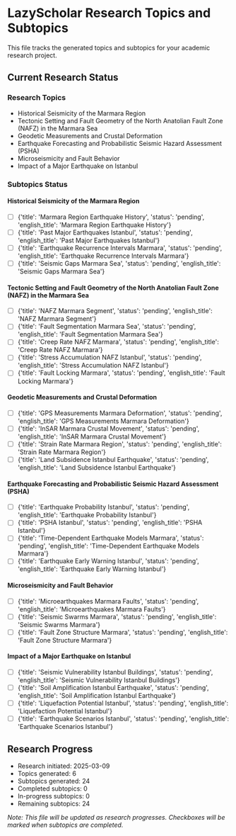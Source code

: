# LazyScholar Research Topics and Subtopics

This file tracks the generated topics and subtopics for your academic research project.

## Current Research Status

### Research Topics
- Historical Seismicity of the Marmara Region
- Tectonic Setting and Fault Geometry of the North Anatolian Fault Zone (NAFZ) in the Marmara Sea
- Geodetic Measurements and Crustal Deformation
- Earthquake Forecasting and Probabilistic Seismic Hazard Assessment (PSHA)
- Microseismicity and Fault Behavior
- Impact of a Major Earthquake on Istanbul

### Subtopics Status

#### Historical Seismicity of the Marmara Region
- [ ] {'title': 'Marmara Region Earthquake History', 'status': 'pending', 'english_title': 'Marmara Region Earthquake History'}
- [ ] {'title': 'Past Major Earthquakes Istanbul', 'status': 'pending', 'english_title': 'Past Major Earthquakes Istanbul'}
- [ ] {'title': 'Earthquake Recurrence Intervals Marmara', 'status': 'pending', 'english_title': 'Earthquake Recurrence Intervals Marmara'}
- [ ] {'title': 'Seismic Gaps Marmara Sea', 'status': 'pending', 'english_title': 'Seismic Gaps Marmara Sea'}

#### Tectonic Setting and Fault Geometry of the North Anatolian Fault Zone (NAFZ) in the Marmara Sea
- [ ] {'title': 'NAFZ Marmara Segment', 'status': 'pending', 'english_title': 'NAFZ Marmara Segment'}
- [ ] {'title': 'Fault Segmentation Marmara Sea', 'status': 'pending', 'english_title': 'Fault Segmentation Marmara Sea'}
- [ ] {'title': 'Creep Rate NAFZ Marmara', 'status': 'pending', 'english_title': 'Creep Rate NAFZ Marmara'}
- [ ] {'title': 'Stress Accumulation NAFZ Istanbul', 'status': 'pending', 'english_title': 'Stress Accumulation NAFZ Istanbul'}
- [ ] {'title': 'Fault Locking Marmara', 'status': 'pending', 'english_title': 'Fault Locking Marmara'}

#### Geodetic Measurements and Crustal Deformation
- [ ] {'title': 'GPS Measurements Marmara Deformation', 'status': 'pending', 'english_title': 'GPS Measurements Marmara Deformation'}
- [ ] {'title': 'InSAR Marmara Crustal Movement', 'status': 'pending', 'english_title': 'InSAR Marmara Crustal Movement'}
- [ ] {'title': 'Strain Rate Marmara Region', 'status': 'pending', 'english_title': 'Strain Rate Marmara Region'}
- [ ] {'title': 'Land Subsidence Istanbul Earthquake', 'status': 'pending', 'english_title': 'Land Subsidence Istanbul Earthquake'}

#### Earthquake Forecasting and Probabilistic Seismic Hazard Assessment (PSHA)
- [ ] {'title': 'Earthquake Probability Istanbul', 'status': 'pending', 'english_title': 'Earthquake Probability Istanbul'}
- [ ] {'title': 'PSHA Istanbul', 'status': 'pending', 'english_title': 'PSHA Istanbul'}
- [ ] {'title': 'Time-Dependent Earthquake Models Marmara', 'status': 'pending', 'english_title': 'Time-Dependent Earthquake Models Marmara'}
- [ ] {'title': 'Earthquake Early Warning Istanbul', 'status': 'pending', 'english_title': 'Earthquake Early Warning Istanbul'}

#### Microseismicity and Fault Behavior
- [ ] {'title': 'Microearthquakes Marmara Faults', 'status': 'pending', 'english_title': 'Microearthquakes Marmara Faults'}
- [ ] {'title': 'Seismic Swarms Marmara', 'status': 'pending', 'english_title': 'Seismic Swarms Marmara'}
- [ ] {'title': 'Fault Zone Structure Marmara', 'status': 'pending', 'english_title': 'Fault Zone Structure Marmara'}

#### Impact of a Major Earthquake on Istanbul
- [ ] {'title': 'Seismic Vulnerability Istanbul Buildings', 'status': 'pending', 'english_title': 'Seismic Vulnerability Istanbul Buildings'}
- [ ] {'title': 'Soil Amplification Istanbul Earthquake', 'status': 'pending', 'english_title': 'Soil Amplification Istanbul Earthquake'}
- [ ] {'title': 'Liquefaction Potential Istanbul', 'status': 'pending', 'english_title': 'Liquefaction Potential Istanbul'}
- [ ] {'title': 'Earthquake Scenarios Istanbul', 'status': 'pending', 'english_title': 'Earthquake Scenarios Istanbul'}

## Research Progress
- Research initiated: 2025-03-09
- Topics generated: 6
- Subtopics generated: 24
- Completed subtopics: 0
- In-progress subtopics: 0
- Remaining subtopics: 24

*Note: This file will be updated as research progresses. Checkboxes will be marked when subtopics are completed.*
